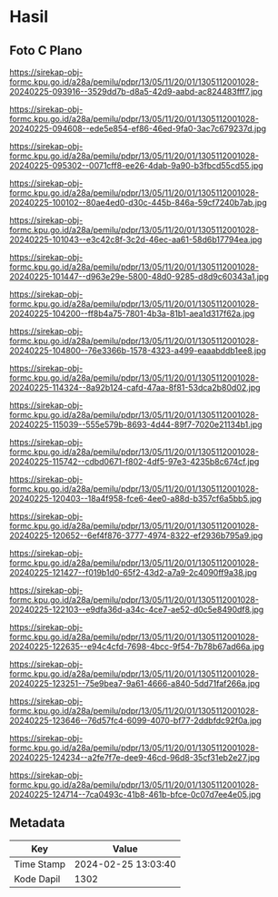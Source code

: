 # Hasil

## Foto C Plano

https://sirekap-obj-formc.kpu.go.id/a28a/pemilu/pdpr/13/05/11/20/01/1305112001028-20240225-093916--3529dd7b-d8a5-42d9-aabd-ac824483fff7.jpg

https://sirekap-obj-formc.kpu.go.id/a28a/pemilu/pdpr/13/05/11/20/01/1305112001028-20240225-094608--ede5e854-ef86-46ed-9fa0-3ac7c679237d.jpg

https://sirekap-obj-formc.kpu.go.id/a28a/pemilu/pdpr/13/05/11/20/01/1305112001028-20240225-095302--0071cff8-ee26-4dab-9a90-b3fbcd55cd55.jpg

https://sirekap-obj-formc.kpu.go.id/a28a/pemilu/pdpr/13/05/11/20/01/1305112001028-20240225-100102--80ae4ed0-d30c-445b-846a-59cf7240b7ab.jpg

https://sirekap-obj-formc.kpu.go.id/a28a/pemilu/pdpr/13/05/11/20/01/1305112001028-20240225-101043--e3c42c8f-3c2d-46ec-aa61-58d6b17794ea.jpg

https://sirekap-obj-formc.kpu.go.id/a28a/pemilu/pdpr/13/05/11/20/01/1305112001028-20240225-101447--d963e29e-5800-48d0-9285-d8d9c60343a1.jpg

https://sirekap-obj-formc.kpu.go.id/a28a/pemilu/pdpr/13/05/11/20/01/1305112001028-20240225-104200--ff8b4a75-7801-4b3a-81b1-aea1d317f62a.jpg

https://sirekap-obj-formc.kpu.go.id/a28a/pemilu/pdpr/13/05/11/20/01/1305112001028-20240225-104800--76e3366b-1578-4323-a499-eaaabddb1ee8.jpg

https://sirekap-obj-formc.kpu.go.id/a28a/pemilu/pdpr/13/05/11/20/01/1305112001028-20240225-114324--8a92b124-cafd-47aa-8f81-53dca2b80d02.jpg

https://sirekap-obj-formc.kpu.go.id/a28a/pemilu/pdpr/13/05/11/20/01/1305112001028-20240225-115039--555e579b-8693-4d44-89f7-7020e21134b1.jpg

https://sirekap-obj-formc.kpu.go.id/a28a/pemilu/pdpr/13/05/11/20/01/1305112001028-20240225-115742--cdbd0671-f802-4df5-97e3-4235b8c674cf.jpg

https://sirekap-obj-formc.kpu.go.id/a28a/pemilu/pdpr/13/05/11/20/01/1305112001028-20240225-120403--18a4f958-fce6-4ee0-a88d-b357cf6a5bb5.jpg

https://sirekap-obj-formc.kpu.go.id/a28a/pemilu/pdpr/13/05/11/20/01/1305112001028-20240225-120652--6ef4f876-3777-4974-8322-ef2936b795a9.jpg

https://sirekap-obj-formc.kpu.go.id/a28a/pemilu/pdpr/13/05/11/20/01/1305112001028-20240225-121427--f019b1d0-65f2-43d2-a7a9-2c4090ff9a38.jpg

https://sirekap-obj-formc.kpu.go.id/a28a/pemilu/pdpr/13/05/11/20/01/1305112001028-20240225-122103--e9dfa36d-a34c-4ce7-ae52-d0c5e8490df8.jpg

https://sirekap-obj-formc.kpu.go.id/a28a/pemilu/pdpr/13/05/11/20/01/1305112001028-20240225-122635--e94c4cfd-7698-4bcc-9f54-7b78b67ad66a.jpg

https://sirekap-obj-formc.kpu.go.id/a28a/pemilu/pdpr/13/05/11/20/01/1305112001028-20240225-123251--75e9bea7-9a61-4666-a840-5dd71faf266a.jpg

https://sirekap-obj-formc.kpu.go.id/a28a/pemilu/pdpr/13/05/11/20/01/1305112001028-20240225-123646--76d57fc4-6099-4070-bf77-2ddbfdc92f0a.jpg

https://sirekap-obj-formc.kpu.go.id/a28a/pemilu/pdpr/13/05/11/20/01/1305112001028-20240225-124234--a2fe7f7e-dee9-46cd-96d8-35cf31eb2e27.jpg

https://sirekap-obj-formc.kpu.go.id/a28a/pemilu/pdpr/13/05/11/20/01/1305112001028-20240225-124714--7ca0493c-41b8-461b-bfce-0c07d7ee4e05.jpg


## Metadata

| Key        | Value               |
| ---------- | ------------------- |
| Time Stamp | 2024-02-25 13:03:40 |
| Kode Dapil | 1302                |



